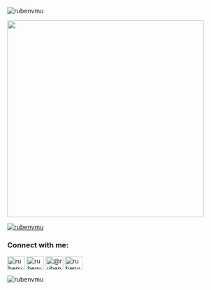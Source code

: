 
<p align="left"> <img src="https://komarev.com/ghpvc/?username=rubenvmu&label=Profile%20views&color=0e75b6&style=flat" alt="rubenvmu" /> </p>
<img style="height: 450px; weight: 150px" src="https://i.imgur.com/yDiiCTr.jpeg">

<p align="left"> <a href="https://twitter.com/rubenvmu" target="blank"><img src="https://img.shields.io/twitter/follow/rubenvmu?logo=twitter&style=for-the-badge" alt="rubenvmu" /></a> </p>

<h3 align="left">Connect with me:</h3>
<p align="left">
<a href="https://twitter.com/rubenvmu" target="blank"><img align="center" src="https://raw.githubusercontent.com/rahuldkjain/github-profile-readme-generator/master/src/images/icons/Social/twitter.svg" alt="rubenvmu" height="30" width="40" /></a>
<a href="https://instagram.com/rubenvmu" target="blank"><img align="center" src="https://raw.githubusercontent.com/rahuldkjain/github-profile-readme-generator/master/src/images/icons/Social/instagram.svg" alt="rubenvmu" height="30" width="40" /></a>
<a href="https://medium.com/@rubenvmu" target="blank"><img align="center" src="https://raw.githubusercontent.com/rahuldkjain/github-profile-readme-generator/master/src/images/icons/Social/medium.svg" alt="@rubenvmu" height="30" width="40" /></a>
<a href="https://www.youtube.com/c/rubenvmu" target="blank"><img align="center" src="https://raw.githubusercontent.com/rahuldkjain/github-profile-readme-generator/master/src/images/icons/Social/youtube.svg" alt="rubenvmu" height="30" width="40" /></a>
</p>


<p><img align="center" src="https://github-readme-stats.vercel.app/api/top-langs?username=rubenvmu&show_icons=true&locale=en&layout=compact" alt="rubenvmu" /></p>
